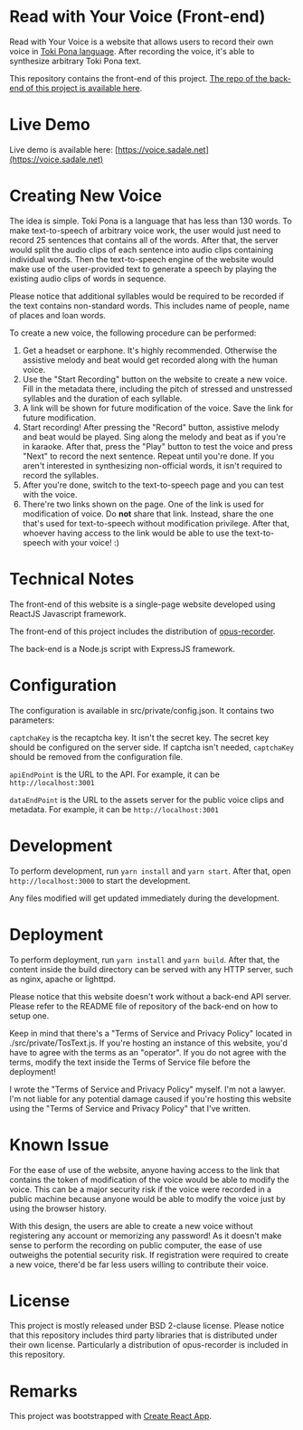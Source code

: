 # Read with Your Voice (Front-end)

Read with Your Voice is a website that allows users to record their own voice in [Toki Pona language](http://tokipona.org/). After recording the voice, it's able to synthesize arbitrary Toki Pona text.

This repository contains the front-end of this project. [The repo of the back-end of this project is available here](https://github.com/SadaleNet/ReadWithYourVoiceApi).

# Live Demo

Live demo is available here: [https://voice.sadale.net](https://voice.sadale.net)

# Creating New Voice

The idea is simple. Toki Pona is a language that has less than 130 words. To make text-to-speech of arbitrary voice work, the user would just need to record 25 sentences that contains all of the words. After that, the server would split the audio clips of each sentence into audio clips containing individual words. Then the text-to-speech engine of the website would make use of the user-provided text to generate a speech by playing the existing audio clips of words in sequence.

Please notice that additional syllables would be required to be recorded if the text contains non-standard words. This includes name of people, name of places and loan words.

To create a new voice, the following procedure can be performed:

1. Get a headset or earphone. It's highly recommended. Otherwise the assistive melody and beat would get recorded along with the human voice.
2. Use the "Start Recording" button on the website to create a new voice. Fill in the metadata there, including the pitch of stressed and unstressed syllables and the duration of each syllable.
3. A link will be shown for future modification of the voice. Save the link for future modification.
4. Start recording! After pressing the "Record" button, assistive melody and beat would be played. Sing along the melody and beat as if you're in karaoke. After that, press the "Play" button to test the voice and press "Next" to record the next sentence. Repeat until you're done. If you aren't interested in synthesizing non-official words, it isn't required to record the syllables.
5. After you're done, switch to the text-to-speech page and you can test with the voice.
6. There're two links shown on the page. One of the link is used for modification of voice. Do **not** share that link. Instead, share the one that's used for text-to-speech without modification privilege. After that, whoever having access to the link would be able to use the text-to-speech with your voice! :)

# Technical Notes

The front-end of this website is a single-page website developed using ReactJS Javascript framework.

The front-end of this project includes the distribution of [opus-recorder](https://github.com/chris-rudmin/opus-recorder).

The back-end is a Node.js script with ExpressJS framework.

# Configuration

The configuration is available in src/private/config.json. It contains two parameters:

`captchaKey` is the recaptcha key. It isn't the secret key. The secret key should be configured on the server side. If captcha isn't needed, `captchaKey` should be removed from the configuration file.

`apiEndPoint` is the URL to the API. For example, it can be `http://localhost:3001`

`dataEndPoint` is the URL to the assets server for the public voice clips and metadata. For example, it can be `http://localhost:3001`

# Development

To perform development, run `yarn install` and `yarn start`. After that, open `http://localhost:3000` to start the development.

Any files modified will get updated immediately during the development.

# Deployment

To perform deployment, run `yarn install` and `yarn build`. After that, the content inside the build directory can be served with any HTTP server, such as nginx, apache or lighttpd.

Please notice that this website doesn't work without a back-end API server. Please refer to the README file of repository of the back-end on how to setup one.

Keep in mind that there's a "Terms of Service and Privacy Policy" located in ./src/private/TosText.js. If you're hosting an instance of this website, you'd have to agree with the terms as an "operator". If you do not agree with the terms, modify the text inside the Terms of Service file before the deployment!

I wrote the "Terms of Service and Privacy Policy" myself. I'm not a lawyer. I'm not liable for any potential damage caused if you're hosting this website using the "Terms of Service and Privacy Policy" that I've written.

# Known Issue

For the ease of use of the website, anyone having access to the link that contains the token of modification of the voice would be able to modify the voice. This can be a major security risk if the voice were recorded in a public machine because anyone would be able to modify the voice just by using the browser history.

With this design, the users are able to create a new voice without registering any account or memorizing any password! As it doesn't make sense to perform the recording on public computer, the ease of use outweighs the potential security risk. If registration were required to create a new voice, there'd be far less users willing to contribute their voice.

# License

This project is mostly released under BSD 2-clause license. Please notice that this repository includes third party libraries that is distributed under their own license. Particularly a distribution of opus-recorder is included in this repository.

# Remarks

This project was bootstrapped with [Create React App](https://github.com/facebook/create-react-app).
